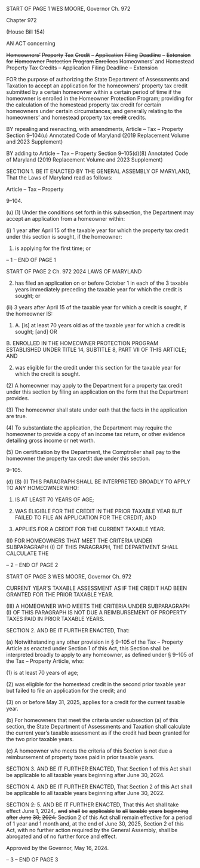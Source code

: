 START OF PAGE 1
WES MOORE, Governor Ch. 972

Chapter 972

(House Bill 154)

AN ACT concerning

~~Homeowners’~~ ~~Property~~ ~~Tax~~ ~~Credit~~ ~~–~~ ~~Application~~ ~~Filing~~ ~~Deadline~~ ~~–~~ ~~Extension~~ ~~for~~
~~Homeowner~~ ~~Protection~~ ~~Program~~ ~~Enrollees~~
Homeowners’ and Homestead Property Tax Credits – Application Filing Deadline
– Extension

FOR the purpose of authorizing the State Department of Assessments and Taxation to
accept an application for the homeowners’ property tax credit submitted by a certain
homeowner within a certain period of time if the homeowner is enrolled in the
Homeowner Protection Program; providing for the calculation of the homestead
property tax credit for certain homeowners under certain circumstances; and
generally relating to the homeowners’ and homestead property tax ~~credit~~ credits.

BY repealing and reenacting, with amendments,
Article – Tax – Property
Section 9–104(u)
Annotated Code of Maryland
(2019 Replacement Volume and 2023 Supplement)

BY adding to
Article – Tax – Property
Section 9–105(d)(8)
Annotated Code of Maryland
(2019 Replacement Volume and 2023 Supplement)

SECTION 1. BE IT ENACTED BY THE GENERAL ASSEMBLY OF MARYLAND,
That the Laws of Maryland read as follows:

Article – Tax – Property

9–104.

(u) (1) Under the conditions set forth in this subsection, the Department may
accept an application from a homeowner within:

(i) 1 year after April 15 of the taxable year for which the property
tax credit under this section is sought, if the homeowner:

1. is applying for the first time; or

– 1 –
END OF PAGE 1

START OF PAGE 2
Ch. 972 2024 LAWS OF MARYLAND

2. has filed an application on or before October 1 in each of
the 3 taxable years immediately preceding the taxable year for which the credit is sought;
or

(ii) 3 years after April 15 of the taxable year for which a credit is
sought, if the homeowner IS:

1. A. [is] at least 70 years old as of the taxable year for
which a credit is sought; [and] OR

B. ENROLLED IN THE HOMEOWNER PROTECTION
PROGRAM ESTABLISHED UNDER TITLE 14, SUBTITLE 8, PART VII OF THIS ARTICLE;
AND

2. was eligible for the credit under this section for the taxable
year for which the credit is sought.

(2) A homeowner may apply to the Department for a property tax credit
under this section by filing an application on the form that the Department provides.

(3) The homeowner shall state under oath that the facts in the application
are true.

(4) To substantiate the application, the Department may require the
homeowner to provide a copy of an income tax return, or other evidence detailing gross
income or net worth.

(5) On certification by the Department, the Comptroller shall pay to the
homeowner the property tax credit due under this section.

9–105.

(d) (8) (I) THIS PARAGRAPH SHALL BE INTERPRETED BROADLY TO
APPLY TO ANY HOMEOWNER WHO:

1. IS AT LEAST 70 YEARS OF AGE;

2. WAS ELIGIBLE FOR THE CREDIT IN THE PRIOR
TAXABLE YEAR BUT FAILED TO FILE AN APPLICATION FOR THE CREDIT; AND

3. APPLIES FOR A CREDIT FOR THE CURRENT TAXABLE
YEAR.

(II) FOR HOMEOWNERS THAT MEET THE CRITERIA UNDER
SUBPARAGRAPH (I) OF THIS PARAGRAPH, THE DEPARTMENT SHALL CALCULATE THE

– 2 –
END OF PAGE 2

START OF PAGE 3
WES MOORE, Governor Ch. 972

CURRENT YEAR’S TAXABLE ASSESSMENT AS IF THE CREDIT HAD BEEN GRANTED FOR
THE PRIOR TAXABLE YEAR.

(III) A HOMEOWNER WHO MEETS THE CRITERIA UNDER
SUBPARAGRAPH (I) OF THIS PARAGRAPH IS NOT DUE A REIMBURSEMENT OF
PROPERTY TAXES PAID IN PRIOR TAXABLE YEARS.

SECTION 2. AND BE IT FURTHER ENACTED, That:

(a) Notwithstanding any other provision in § 9–105 of the Tax – Property Article
as enacted under Section 1 of this Act, this Section shall be interpreted broadly to apply to
any homeowner, as defined under § 9–105 of the Tax – Property Article, who:

(1) is at least 70 years of age;

(2) was eligible for the homestead credit in the second prior taxable year but
failed to file an application for the credit; and

(3) on or before May 31, 2025, applies for a credit for the current taxable
year.

(b) For homeowners that meet the criteria under subsection (a) of this section, the
State Department of Assessments and Taxation shall calculate the current year’s taxable
assessment as if the credit had been granted for the two prior taxable years.

(c) A homeowner who meets the criteria of this Section is not due a reimbursement
of property taxes paid in prior taxable years.

SECTION 3. AND BE IT FURTHER ENACTED, That Section 1 of this Act shall be
applicable to all taxable years beginning after June 30, 2024.

SECTION 4. AND BE IT FURTHER ENACTED, That Section 2 of this Act shall be
applicable to all taxable years beginning after June 30, 2022.

SECTION ~~2.~~ 5. AND BE IT FURTHER ENACTED, That this Act shall take effect
June 1, 2024,. ~~and~~ ~~shall~~ ~~be~~ ~~applicable~~ ~~to~~ ~~all~~ ~~taxable~~ ~~years~~ ~~beginning~~ ~~after~~ ~~June~~ ~~30,~~ ~~2024.~~
Section 2 of this Act shall remain effective for a period of 1 year and 1 month and, at the end
of June 30, 2025, Section 2 of this Act, with no further action required by the General
Assembly, shall be abrogated and of no further force and effect.

Approved by the Governor, May 16, 2024.

– 3 –
END OF PAGE 3